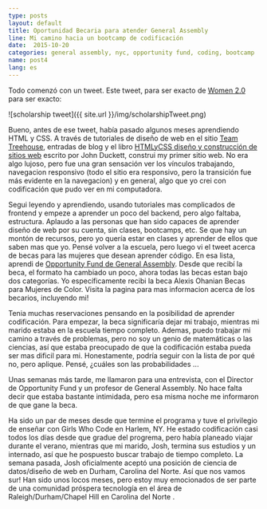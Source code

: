 ```yaml
---
type: posts
layout: default
title: Oportunidad Becaria para atender General Assembly
line: Mi camino hacia un bootcamp de codificación
date:  2015-10-20 
categories: general assembly, nyc, opportunity fund, coding, bootcamp 
name: post4
lang: es
---
```


Todo comenzó con un tweet. Este tweet, para ser exacto de <html><a href="http://women2.com/" target="_blank">Women 2.0</a></html> para ser exacto:

![scholarship tweet]({{ site.url }}/img/scholarshipTweet.png)

Bueno, antes de ese tweet, había pasado algunos meses aprendiendo HTML y CSS. A través de tutoriales de diseño de web en el sitio <html><a href="https://teamtreehouse.com" target="_blank">Team Treehouse</a></html>, entradas de blog y el libro <html><a href="http://www.htmlandcssbook.com/" target="_blank">HTMLyCSS diseño y construcción de sitios web</a></html> escrito por John Duckett, construi my primer sitio web. No era algo lujoso, pero fue una gran sensación ver los vínculos trabajando, navegacion responsivo (todo el sitio era responsivo, pero la transición fue más evidente en la navegacion) y en general, algo que yo crei con codificación que pudo ver en mi computadora. 

Segui leyendo y aprendiendo, usando tutoriales mas complicados de frontend y empeze a aprender un poco del backend, pero algo faltaba, estructura. Aplaudo a las personas que han sido capaces de aprender diseño de web por su cuenta, sin clases, bootcamps, etc. Se que hay un montón de recursos, pero yo quería estar en clases y aprender de ellos que saben mas que yo. Pensé volver a la escuela, pero luego vi el tweet acerca de becas para las mujeres que desean aprender código. En esa lista, aprendi de <html><a href="https://generalassemb.ly/opportunity-fund" target="_blank"> Opportunity Fund de General Assembly</a></html>. Desde que recibí la beca, el formato ha cambiado un poco, ahora todas las becas estan bajo dos categorías. Yo específicamente recibi la beca Alexis Ohanian Becas para Mujeres de Color. Visita la pagina para mas informacion acerca de los becarios, incluyendo mi!

Tenia muchas reservaciones pensando en la posibilidad de aprender codificación. Para empezar, la beca significaría dejar mi trabajo, mientras mi marido estaba en la escuela tiempo completo. Ademas, puedo trabajar mi camino a través de problemas, pero no soy un genio de matemáticas o las ciencias, así que estaba preocupado de que la codificación estaba pueda ser mas dificil para mi. Honestamente, podría seguir con la lista de por qué no, pero aplique. Pensé, ¿cuáles son las probabilidades ...

Unas semanas más tarde, me llamaron para una entrevista, con el Director de Opportunity Fund y un profesor de General Assembly. No hace falta decir que estaba bastante intimidada, pero esa misma noche me informaron de que gane la beca.

Ha sido un par de meses desde que termine el programa y tuve el privilegio de enseñar con Girls Who Code en Harlem, NY. He estado codificación casi todos los días desde que gradue del progrema, pero había planeado viajar durante el verano, mientras que mi marido, Josh, termina sus estudios y un internado, así que he pospuesto buscar trabajo de tiempo completo. La semana pasada, Josh oficialmente aceptó una posición de ciencia de datos/diseño de web en Durham, Carolina del Norte. Así que nos vamos sur! Han sido unos locos meses, pero estoy muy emocionados de ser parte de una comunidad próspera tecnología en el área de Raleigh/Durham/Chapel Hill en Carolina del Norte .
